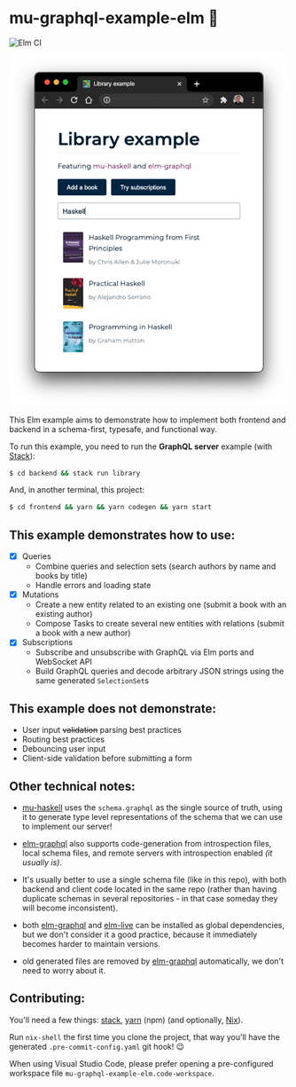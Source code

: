 # mu-graphql-example-elm 🌳

![Elm CI]

![preview]

This Elm example aims to demonstrate how to implement both frontend and backend in a schema-first, typesafe, and functional way.

To run this example, you need to run the **GraphQL server** example (with [Stack]):

```sh
$ cd backend && stack run library
```

And, in another terminal, this project:

```sh
$ cd frontend && yarn && yarn codegen && yarn start
```

## This example demonstrates how to use:

- [x] Queries
  - Combine queries and selection sets (search authors by name and books by title)
  - Handle errors and loading state
- [x] Mutations
  - Create a new entity related to an existing one (submit a book with an existing author)
  - Compose Tasks to create several new entities with relations (submit a book with a new author)
- [x] Subscriptions
  - Subscribe and unsubscribe with GraphQL via Elm ports and WebSocket API
  - Build GraphQL queries and decode arbitrary JSON strings using the same generated `SelectionSet`s

## This example does not demonstrate:

- User input ~~validation~~ parsing best practices
- Routing best practices
- Debouncing user input
- Client-side validation before submitting a form

## Other technical notes:

- [mu-haskell] uses the `schema.graphql` as the single source of truth, using it to generate type level representations of the schema that we can use to implement our server!
- [elm-graphql] also supports code-generation from introspection files, local schema files, and remote servers with introspection enabled _(it usually is)_.
- It's usually better to use a single schema file (like in this repo), with both backend and client code located in the same repo (rather than having duplicate schemas in several repositories - in that case someday they will become inconsistent).
- both [elm-graphql] and [elm-live] can be installed as global dependencies, but we don't consider it a good practice, because it immediately becomes harder to maintain versions.
- old generated files are removed by [elm-graphql] automatically, we don't need to worry about it.

  [elm ci]: https://github.com/kutyel/mu-graphql-example-elm/workflows/Elm%20CI/badge.svg
  [preview]: library.png
  [mu-haskell]: https://github.com/higherkindness/mu-haskell
  [stack]: https://docs.haskellstack.org/en/stable/README/#how-to-install
  [yarn]: https://yarnpkg.com/getting-started/install
  [elm-graphql]: https://github.com/dillonkearns/elm-graphql/
  [elm-live]: https://www.elm-live.com/

## Contributing:

You'll need a few things: [stack], [yarn] (npm) (and optionally, [Nix](https://nixos.org/)).

Run `nix-shell` the first time you clone the project, that way you'll have the generated `.pre-commit-config.yaml` git hook! 😉

When using Visual Studio Code, please prefer opening a pre-configured workspace file `mu-graphql-example-elm.code-workspace`.
